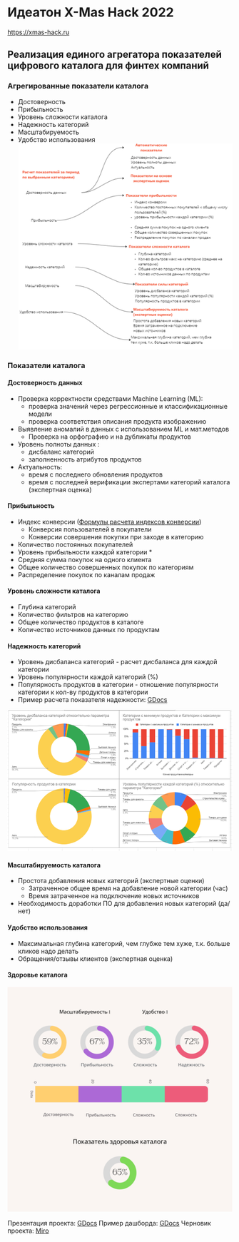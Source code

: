 # Идеатон X-Mas Hack 2022
https://xmas-hack.ru

## Реализация единого агрегатора показателей цифрового каталога для финтех компаний
 
### Агрегированные показатели каталога
- Достоверность
- Прибыльность
- Уровень сложности каталога
- Надежность категорий
- Масштабируемость
- Удобство использования
![](media/image1.png)

### Показатели каталога
#### Достоверность данных

- Проверка корректности средствами Machine Learning (ML):
    - проверка значений через регрессионные и классификационные модели
    - проверка соответствия описания продукта изображению
- Выявление аномалий в данных с использованием ML и мат.методов
    - Проверка на орфографию и на дубликаты продуктов
- Уровень полноты данных :
    - дисбаланс категорий
    - заполненность атрибутов продуктов
- Актуальность:
    - время с последнего обновления продуктов 
    - время с последней верификации экспертами категорий каталога (экспертная оценка)

#### Прибыльность

- Индекс конверсии ([Формулы расчета индексов конверсии](https://miro.com/app/board/uXjVP5fL4as=/)) 
   - Конверсия пользователей в покупатели
   - Конверсии совершения покупки при заходе в категорию 
- Количество постоянных покупателей
- Уровень прибыльности каждой категории *
- Средняя сумма покупок на одного клиента
- Общее количество совершенных покупок по категориям
- Распределение покупок по каналам продаж

#### Уровень сложности каталога
- Глубина категорий
- Количество фильтров на категорию
- Общее количество продуктов в каталоге
- Количество источников данных по продуктам
  
#### Надежность категорий
- Уровень дисбаланса категорий - расчет дисбаланса для каждой категории
- Уровень популярности каждой категорий (%)
- Популярность продуктов в категории - отношение популярности категории к кол-ву продуктов в категории
- Пример расчета показателя надежности: [GDocs](https://docs.google.com/spreadsheets/d/1Pw9Y7kyLDNNiFPy-4QR16IG3eYHnIljKwIokm4qwnn4/edit#gid=0)

![](media/image2.png)

#### Масштабируемость каталога
- Простота добавления новых категорий (экспертные оценки)
   - Затраченное общее время на добавление новой категории (час)
   - Время затраченное на подключение новых источников
- Необходимость доработки ПО для добавления новых категорий (да/нет)

#### Удобство использования
- Максимальная глубина категорий, чем глубже тем хуже, т.к. больше кликов надо делать
- Обращения/отзывы клиентов (экспертная оценка)


#### Здоровье каталога
![](media/image3.png)

Презентация проекта: [GDocs](https://docs.google.com/spreadsheets/d/1Pw9Y7kyLDNNiFPy-4QR16IG3eYHnIljKwIokm4qwnn4/edit#gid=0)
Пример дашборда: [GDocs](https://docs.google.com/spreadsheets/d/1Pw9Y7kyLDNNiFPy-4QR16IG3eYHnIljKwIokm4qwnn4/edit#gid=0)
Черновик проекта: [Miro](https://miro.com/app/board/uXjVP5fL4as=/)

